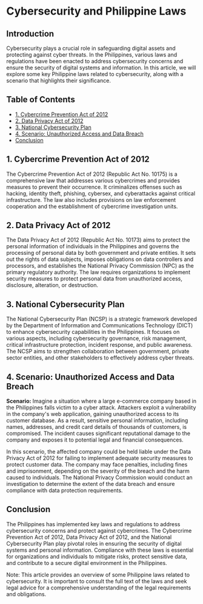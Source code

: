 # Cybersecurity and Philippine Laws

## Introduction

Cybersecurity plays a crucial role in safeguarding digital assets and protecting against cyber threats. In the Philippines, various laws and regulations have been enacted to address cybersecurity concerns and ensure the security of digital systems and information. In this article, we will explore some key Philippine laws related to cybersecurity, along with a scenario that highlights their significance.

## Table of Contents

- [1. Cybercrime Prevention Act of 2012](#cybercrime-prevention-act-of-2012)
- [2. Data Privacy Act of 2012](#data-privacy-act-of-2012)
- [3. National Cybersecurity Plan](#national-cybersecurity-plan)
- [4. Scenario: Unauthorized Access and Data Breach](#scenario-unauthorized-access-and-data-breach)
- [Conclusion](#conclusion)

## 1. Cybercrime Prevention Act of 2012

The Cybercrime Prevention Act of 2012 (Republic Act No. 10175) is a comprehensive law that addresses various cybercrimes and provides measures to prevent their occurrence. It criminalizes offenses such as hacking, identity theft, phishing, cybersex, and cyberattacks against critical infrastructure. The law also includes provisions on law enforcement cooperation and the establishment of cybercrime investigation units.

## 2. Data Privacy Act of 2012

The Data Privacy Act of 2012 (Republic Act No. 10173) aims to protect the personal information of individuals in the Philippines and governs the processing of personal data by both government and private entities. It sets out the rights of data subjects, imposes obligations on data controllers and processors, and establishes the National Privacy Commission (NPC) as the primary regulatory authority. The law requires organizations to implement security measures to protect personal data from unauthorized access, disclosure, alteration, or destruction.

## 3. National Cybersecurity Plan

The National Cybersecurity Plan (NCSP) is a strategic framework developed by the Department of Information and Communications Technology (DICT) to enhance cybersecurity capabilities in the Philippines. It focuses on various aspects, including cybersecurity governance, risk management, critical infrastructure protection, incident response, and public awareness. The NCSP aims to strengthen collaboration between government, private sector entities, and other stakeholders to effectively address cyber threats.

## 4. Scenario: Unauthorized Access and Data Breach

**Scenario:** Imagine a situation where a large e-commerce company based in the Philippines falls victim to a cyber attack. Attackers exploit a vulnerability in the company's web application, gaining unauthorized access to its customer database. As a result, sensitive personal information, including names, addresses, and credit card details of thousands of customers, is compromised. The incident causes significant reputational damage to the company and exposes it to potential legal and financial consequences.

In this scenario, the affected company could be held liable under the Data Privacy Act of 2012 for failing to implement adequate security measures to protect customer data. The company may face penalties, including fines and imprisonment, depending on the severity of the breach and the harm caused to individuals. The National Privacy Commission would conduct an investigation to determine the extent of the data breach and ensure compliance with data protection requirements.

## Conclusion

The Philippines has implemented key laws and regulations to address cybersecurity concerns and protect against cybercrimes. The Cybercrime Prevention Act of 2012, Data Privacy Act of 2012, and the National Cybersecurity Plan play pivotal roles in ensuring the security of digital systems and personal information. Compliance with these laws is essential for organizations and individuals to mitigate risks, protect sensitive data, and contribute to a secure digital environment in the Philippines.

Note: This article provides an overview of some Philippine laws related to cybersecurity. It is important to consult the full text of the laws and seek legal advice for a comprehensive understanding of the legal requirements and obligations.

